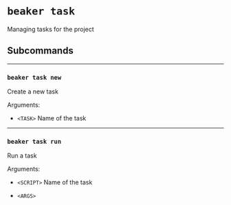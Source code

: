# `beaker task`

Managing tasks for the project

## Subcommands

---

### `beaker task new`

Create a new task

Arguments:

* `<TASK>` Name of the task

---

### `beaker task run`

Run a task

Arguments:

* `<SCRIPT>` Name of the task

* `<ARGS>`